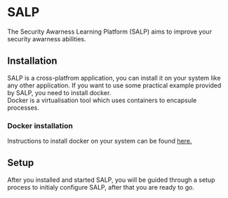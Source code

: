 # SALP  
The Security Awarness Learning Platform (SALP) aims to improve your security awarness abilities.

## Installation
SALP is a cross-platfrom application, you can install it on your system like any other application.
If you want to use some practical example provided by SALP, you need to install docker.  
Docker is a virtualisation tool which uses containers to encapsule processes.

### Docker installation  
Instructions to install docker on your system can be found [here.](https://docs.docker.com/install/)

## Setup  
After you installed and started SALP, you will be guided through a setup process to initialy configure SALP, after that you are ready to go.  